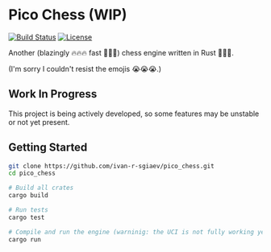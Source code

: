# Pico Chess (WIP)

[![Build Status](https://github.com/ivan-r-sigaev/pico_chess/actions/workflows/rust.yml/badge.svg)](https://github.com/ivan-r-sigaev/pico_chess/actions)
[![License](https://img.shields.io/badge/License-MIT-yellow.svg)](./LICENSE)

Another (blazingly 🔥🔥🔥 fast 🚀🚀🚀) chess engine written in Rust 🦀🦀🦀. 

(I'm sorry I couldn't resist the emojis 😭😭😭.)

## Work In Progress

This project is being actively developed, so some features may be unstable or 
not yet present.

## Getting Started
```bash
git clone https://github.com/ivan-r-sgiaev/pico_chess.git
cd pico_chess

# Build all crates
cargo build

# Run tests
cargo test

# Compile and run the engine (warninig: the UCI is not fully working yet)
cargo run
```
